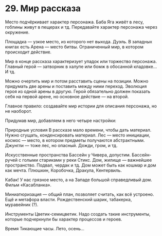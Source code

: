 # 29. Мир рассказа

Место подчёркивает характер персонажа. Баба Яга живёт в лесу, гоблины живут в пещерах и тд. Передавайте характер персонажа через окружение.

Площадка — узкое место, из которого нет выхода. Дуэль. В западных книгах есть Арена — место битвы. Ограниченный мир, в котором происходит действие.

Мир в конце рассказа характеризует упадок или торжество персонажа. Главный герой — затворник в халупе или бомж в обосанной кладовке… И тд. 

Можно очертить мир и потом расставить сцены на позиции. Можно придумать две арены и поставить между ними переход. Эволюция героя из одной арены в другую. Герой обязательно должен показать себя на первой арене, но основное действие — на второй. 

Главное правило: создавайте мир истории для описания персонажа, но не наоборот.

Придумав мир, добавляем в него четыре настройки: 

Природные условия
В рассказе мало времени, чтобы дать материал. Нужно сгущать, конденсировать материал. Лес — место инициации, космос — место, в котором предметы получаются абстрактными. Джунгли — тоже лес, но опасный. Дожди, гром, и тд. 

Искусственные пространства
Бассейн у Чивера, допустим. Бассейн-ручей с голыми стариками у реки Стикс.
Дом, жилище — важнейшее пространство. Подвал, чердак и тд. Дом может быть как кошмар и дом как мечта. Плюшкин, Коробочка, Дракула, Кентервиль.

Кабак! У нас грязное место, а на Западе большой справедливый дом. Фильм «Касабланка».

Миниатюризация — общий план, позволяет считать, как всё устроено. Ещё и метафора власти. Рождественский шарик, табакерка, муравейник (?).

Инструменты
Цветик-семицветик. Надо создать такие инструменты, которые подчеркнули бы характер процессов и героев. 

Время
Тикающие часы. Лето, осень…
